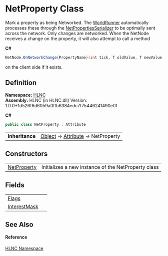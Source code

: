 # NetProperty Class


Mark a property as being Networked. The <a href="T_HLNC_WorldRunner">WorldRunner</a> automatically processes these through the <a href="T_HLNC_Serialization_Serializers_NetPropertiesSerializer">NetPropertiesSerializer</a> to be optimally sent across the network. Only changes are networked. When the NetNode receives a change on the property, it will also attempt to call a method 

**C#**  
``` C#
NetNode.OnNetworkChange{PropertyName}(int tick, T oldValue, T newValue)
```
 on the client side if it exists.



## Definition
**Namespace:** <a href="N_HLNC">HLNC</a>  
**Assembly:** HLNC (in HLNC.dll) Version: 1.0.0+1d526f6d6059a0ffb6384edc7f75446241490e0f

**C#**
``` C#
public class NetProperty : Attribute
```

<table><tr><td><strong>Inheritance</strong></td><td><a href="https://learn.microsoft.com/dotnet/api/system.object" target="_blank" rel="noopener noreferrer">Object</a>  →  <a href="https://learn.microsoft.com/dotnet/api/system.attribute" target="_blank" rel="noopener noreferrer">Attribute</a>  →  NetProperty</td></tr>
</table>



## Constructors
<table>
<tr>
<td><a href="M_HLNC_NetProperty__ctor">NetProperty</a></td>
<td>Initializes a new instance of the NetProperty class</td></tr>
</table>

## Fields
<table>
<tr>
<td><a href="F_HLNC_NetProperty_Flags">Flags</a></td>
<td> </td></tr>
<tr>
<td><a href="F_HLNC_NetProperty_InterestMask">InterestMask</a></td>
<td> </td></tr>
</table>

## See Also


#### Reference
<a href="N_HLNC">HLNC Namespace</a>  
